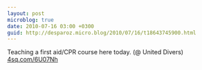 ```yaml
---
layout: post
microblog: true
date: 2010-07-16 03:00 +0300
guid: http://desparoz.micro.blog/2010/07/16/t18643745900.html
---
```

Teaching a first aid/CPR course here today. (@ United Divers) [4sq.com/6U07Nh](http://4sq.com/6U07Nh)
